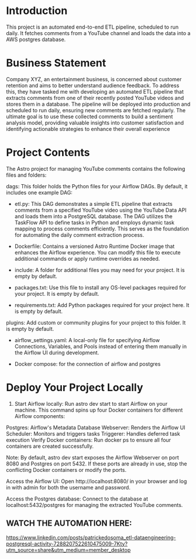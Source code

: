 # Introduction 

This project is an automated end-to-end ETL pipeline, scheduled to run daily. It fetches comments from a YouTube channel and loads the data into a AWS postgres database.

# Business Statement 


Company XYZ, an entertainment business, is concerned about customer retention and aims to better understand audience feedback. To address this, they have tasked me with developing an automated ETL pipeline that extracts comments from one of their recently posted YouTube videos and stores them in a database. The pipeline will be deployed into production and scheduled to run daily, ensuring new comments are fetched regularly. The ultimate goal is to use these collected comments to build a sentiment analysis model, providing valuable insights into customer satisfaction and identifying actionable strategies to enhance their overall experience


Project Contents
================

The Astro project for managing YouTube comments contains the following files and folders:

dags: This folder holds the Python files for your Airflow DAGs. By default, it includes one example DAG:

- etl.py: This DAG demonstrates a simple ETL pipeline that extracts comments from a specified YouTube video using the YouTube Data API and loads them into a PostgreSQL database. The DAG utilizes the TaskFlow API to define tasks in Python and employs dynamic task mapping to process comments efficiently. This serves as the foundation for automating the daily comment extraction process.
- Dockerfile: Contains a versioned Astro Runtime Docker image that enhances the Airflow experience. You can modify this file to execute additional commands or apply runtime overrides as needed.

- include: A folder for additional files you may need for your project. It is empty by default.

- packages.txt: Use this file to install any OS-level packages required for your project. It is empty by default.

- requirements.txt: Add Python packages required for your project here. It is empty by default.

 plugins: Add custom or community plugins for your project to this folder. It is empty by default.

- airflow_settings.yaml: A local-only file for specifying Airflow Connections, Variables, and Pools instead of entering them manually in the Airflow UI during development.
  
- Docker compose: for the connection of airflow and postgres 

Deploy Your Project Locally
===========================

1. Start Airflow locally: Run astro dev start to start Airflow on your machine. This command spins up four Docker containers for different Airflow components:

Postgres: Airflow's Metadata Database
Webserver: Renders the Airflow UI
Scheduler: Monitors and triggers tasks
Triggerer: Handles deferred task execution
Verify Docker containers: Run docker ps to ensure all four containers are created successfully.

Note: By default, astro dev start exposes the Airflow Webserver on port 8080 and Postgres on port 5432. If these ports are already in use, stop the conflicting Docker containers or modify the ports.

Access the Airflow UI: Open http://localhost:8080/ in your browser and log in with admin for both the username and password.

Access the Postgres database: Connect to the database at localhost:5432/postgres for managing the extracted YouTube comments.

## WATCH THE AUTOMATION HERE: 
https://www.linkedin.com/posts/patrickedosoma_etl-dataengineering-postgresql-activity-7288207522610475009-7Kty?utm_source=share&utm_medium=member_desktop


